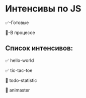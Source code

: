 # Интенсивы по JS

:white_check_mark:-Готовые

:black_square_button:-В процессе

Список интенсивов:
-----------
:white_check_mark: hello-world

:white_check_mark: tic-tac-toe  

:black_square_button: todo-statistic

:black_square_button: animaster
